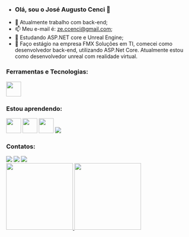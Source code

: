 - ### Olá, sou o José Augusto Cenci 👋
- 👜 Atualmente trabalho com back-end;
- 📫 Meu e-mail é: ze.ccenci@gmail.com;
- 👀 Estudando ASP.NET core e Unreal Engine;
- 💞️ Faço estágio na empresa FMX Soluções em TI, comecei como desenvolvedor back-end, utilizando ASP.Net Core.
Atualmente estou como desenvolvedor unreal com realidade virtual. 
 

<!---
cenciW/cenciW is a ✨ special ✨ repository because its `README.md` (this file) appears on your GitHub profile.
You can click the Preview link to take a look at your changes.
--->

### Ferramentas e Tecnologias:

<img src="https://cdn.jsdelivr.net/gh/devicons/devicon/icons/git/git-original.svg" width="40" height="40"/>

### Estou aprendendo:

<img src="https://cdn.jsdelivr.net/gh/devicons/devicon/icons/dotnetcore/dotnetcore-original.svg" width="40" height="40"/> <img src="https://cdn.jsdelivr.net/gh/devicons/devicon/icons/cplusplus/cplusplus-original.svg" width="40" height="40" /> <img src="https://img.icons8.com/color/48/000000/microsoft-sql-server.png" width = "40" heigth = "40"/> <img src="https://img.icons8.com/ios-filled/50/000000/unreal-engine.png"/>

### Contatos:

<div>
<a href="https://www.instagram.com/ze_cenci/" target="_blank"><img src="https://img.shields.io/badge/-Instagram-%23E4405F?style=for-the-badge&logo=instagram&logoColor=white" target="_blank"></a>
<a href = "ze.ccenci@gmail.com"><img src="https://img.shields.io/badge/Gmail-D14836?style=for-the-badge&logo=gmail&logoColor=white" target="_blank"></a>
<a href="https://www.linkedin.com/in/jose-augusto-cenci-castilho-94282420a/" target="_blank"><img src="https://img.shields.io/badge/-LinkedIn-%230077B5?style=for-the-badge&logo=linkedin&logoColor=white" target="_blank"></a>   
</div>


<div>
<a href="https://github.com/cenciW"> <img height="180em" src="https://github-readme-stats.vercel.app/api/top-langs/?username=cenciW&layout=compact&langs_count=7&theme=dracula" />  <img height="180em" src="https://github-readme-stats.vercel.app/api?username=cenciW&show_icons=true&theme=dracula&include_all_commits=true&count_private=true"/>
</div>
  
 <!---![Snake animation](https://github.com/seu-usuário-aqui/seu-usuário-aqui/blob/output/github-contribution-grid-snake.svg)
--->
